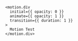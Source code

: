     <motion.div
      initial={{ opacity: 0 }}
      animate={{ opacity: 1 }}
      transition={{ duration: 1 }}
    >
      Motion Test
    </motion.div>
